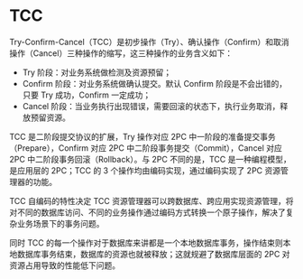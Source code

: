 # TCC

Try-Confirm-Cancel（TCC）是初步操作（Try）、确认操作（Confirm）和取消操作（Cancel）三种操作的缩写，这三种操作的业务含义如下：

- Try 阶段：对业务系统做检测及资源预留；
- Confirm 阶段：对业务系统做确认提交。默认 Confirm 阶段是不会出错的，只要 Try 成功，Confirm 一定成功；
- Cancel 阶段：当业务执行出现错误，需要回滚的状态下，执行业务取消，释放预留资源。

TCC 是二阶段提交协议的扩展，Try 操作对应 2PC 中一阶段的准备提交事务（Prepare），Confirm 对应 2PC 中二阶段事务提交（Commit），Cancel 对应 2PC 中二阶段事务回滚（Rollback）。与 2PC 不同的是，TCC 是一种编程模型，是应用层的 2PC；TCC 的 3 个操作均由编码实现，通过编码实现了 2PC 资源管理器的功能。

TCC 自编码的特性决定 TCC 资源管理器可以跨数据库、跨应用实现资源管理，将对不同的数据库访问、不同的业务操作通过编码方式转换一个原子操作，解决了复杂业务场景下的事务问题。

同时 TCC 的每一个操作对于数据库来讲都是一个本地数据库事务，操作结束则本地数据库事务结束，数据库的资源也就被释放；这就规避了数据库层面的 2PC 对资源占用导致的性能低下问题。

